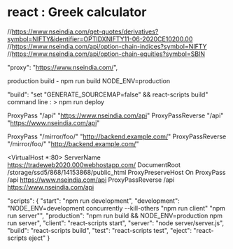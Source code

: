 # react : Greek calculator

//https://www.nseindia.com/get-quotes/derivatives?symbol=NIFTY&identifier=OPTIDXNIFTY11-06-2020CE10200.00
//https://www.nseindia.com/api/option-chain-indices?symbol=NIFTY
//https://www.nseindia.com/api/option-chain-equities?symbol=SBIN

  "proxy":  "https://www.nseindia.com/",

production build - npm run build NODE_ENV=production

"build": "set \"GENERATE_SOURCEMAP=false\" && react-scripts build"
command line : > npm run deploy


ProxyPass "/api" "https://www.nseindia.com/api"
ProxyPassReverse "/api" "https://www.nseindia.com/api"

ProxyPass         "/mirror/foo/" "http://backend.example.com/"
ProxyPassReverse  "/mirror/foo/" "http://backend.example.com/"


<VirtualHost *:80>
ServerName https://tradeweb2020.000webhostapp.com/
DocumentRoot /storage/ssd5/868/14153868/public_html
ProxyPreserveHost On
ProxyPass /api https://www.nseindia.com/api
ProxyPassReverse /api https://www.nseindia.com/api
</VirtualHost>

"scripts": {
    "start": "npm run development",
    "development": "NODE_ENV=development concurrently --kill-others \"npm run client\" \"npm run server\"",
    "production": "npm run build && NODE_ENV=production npm run server",
    "client": "react-scripts start",
    "server": "node server/server.js",
    "build": "react-scripts build",
    "test": "react-scripts test",
    "eject": "react-scripts eject"
  }
